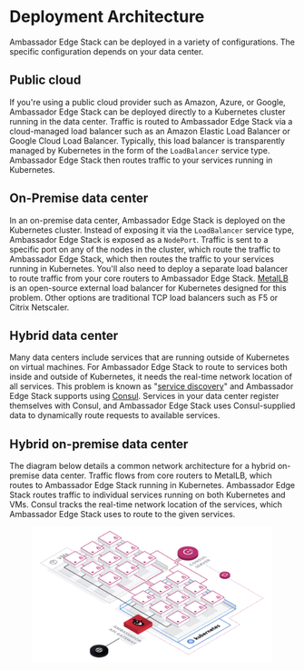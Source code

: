# Deployment Architecture

Ambassador Edge Stack can be deployed in a variety of configurations. The specific configuration depends on your data center.

## Public cloud

If you're using a public cloud provider such as Amazon, Azure, or Google, Ambassador Edge Stack can be deployed directly to a Kubernetes cluster running in the data center. Traffic is routed to Ambassador Edge Stack via a cloud-managed load balancer such as an Amazon Elastic Load Balancer or Google Cloud Load Balancer. Typically, this load balancer is transparently managed by Kubernetes in the form of the `LoadBalancer` service type. Ambassador Edge Stack then routes traffic to your services running in Kubernetes.

## On-Premise data center

In an on-premise data center, Ambassador Edge Stack is deployed on the Kubernetes cluster. Instead of exposing it via the `LoadBalancer` service type, Ambassador Edge Stack is exposed as a `NodePort`. Traffic is sent to a specific port on any of the nodes in the cluster, which route the traffic to Ambassador Edge Stack, which then routes the traffic to your services running in Kubernetes. You'll also need to deploy a separate load balancer to route traffic from your core routers to Ambassador Edge Stack. [MetalLB](https://metallb.universe.tf/) is an open-source external load balancer for Kubernetes designed for this problem. Other options are traditional TCP load balancers such as F5 or Citrix Netscaler.

## Hybrid data center

Many data centers include services that are running outside of Kubernetes on virtual machines. For Ambassador Edge Stack to route to services both inside and outside of Kubernetes, it needs the real-time network location of all services. This problem is known as "[service discovery](https://www.datawire.io/guide/traffic/service-discovery-microservices/)" and Ambassador Edge Stack supports using [Consul](https://www.consul.io). Services in your data center register themselves with Consul, and Ambassador Edge Stack uses Consul-supplied data to dynamically route requests to available services.

## Hybrid on-premise data center

The diagram below details a common network architecture for a hybrid on-premise data center. Traffic flows from core routers to MetalLB, which routes to Ambassador Edge Stack running in Kubernetes. Ambassador Edge Stack routes traffic to individual services running on both Kubernetes and VMs. Consul tracks the real-time network location of the services, which Ambassador Edge Stack uses to route to the given services.

<figure><img src="../../.gitbook/assets/00 aes 5.png" alt=""><figcaption></figcaption></figure>
